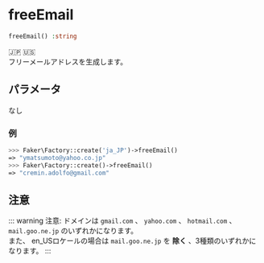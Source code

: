 # freeEmail
```php
freeEmail() :string
```
:jp: :us:  
フリーメールアドレスを生成します。

## パラメータ
なし

### 例
```php
>>> Faker\Factory::create('ja_JP')->freeEmail()
=> "ymatsumoto@yahoo.co.jp"
>>> Faker\Factory::create()->freeEmail()
=> "cremin.adolfo@gmail.com"
```

## 注意
::: warning 注意:
ドメインは `gmail.com` 、 `yahoo.com` 、 `hotmail.com` 、 `mail.goo.ne.jp` のいずれかになります。  
また、 en_USロケールの場合は `mail.goo.ne.jp` を **除く** 、3種類のいずれかになります。
:::